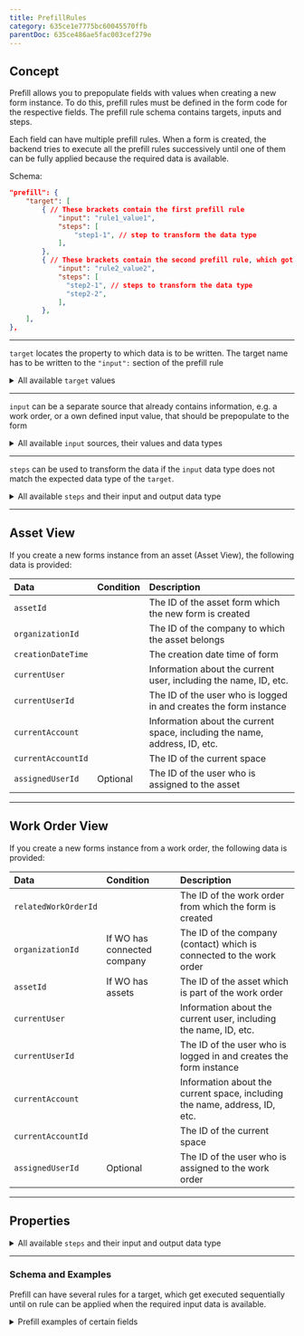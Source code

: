 ```yaml
---
title: PrefillRules
category: 635ce1e7775bc60045570ffb
parentDoc: 635ce486ae5fac003cef279e
---
```

## Concept

Prefill allows you to prepopulate fields with values when creating a new form instance.
To do this, prefill rules must be defined in the form code for the respective fields. 
The prefill rule schema contains targets, inputs and steps.

Each field can have multiple prefill rules. When a form is created, the backend tries to execute all the prefill rules successively until one of them can be fully applied because the required data is available.

Schema:
```json (Prefill schema)
"prefill": {
    "target": [
        { // These brackets contain the first prefill rule
            "input": "rule1_value1", 
            "steps": [
                "step1-1", // step to transform the data type
            ],
        },
        { // These brackets contain the second prefill rule, which got only applied when the first input value "rule1_value1" isn't available
            "input": "rule2_value2",
            "steps": [
              "step2-1", // steps to transform the data type
              "step2-2",
            ],
        },
    ],
},
```

--- 
`target` locates the property to which data is to be written. The target name has to be written to the `"input":` section of the prefill rule
<details> <summary>All available <code>target</code> values </summary>

| Section                  |      `target`      |
| :------------------------- | :--------------|
| SignatureSection| `name`, `location`, `date`
   
| Field                  |      `target`      |
| :------------------------- | :--------------|
|SingleLineTextInput| `value`
|MultiLineTextInput| `value`
|AddressInput| `value`
|BooleanInput| `value`
|RichTextInput| `value`
|StaticSingleSelect| `value`
|StaticMultiSelect| `value`
|AssetSingleSelect| `selectedAsset`
|DateInput| `value`
|TimeInput| `value`
|PhoneNumberInput| `value`
|DateTimeInput| `value`
|TaskListInput| `entries`
|UserSingleSelect| `value`
|CompanySingleSelect| `selectedCompany` 
</details>

---
`input` can be a separate source that already contains information, e.g. a work order, or a own defined input value,
that should be prepopulate to the form

<details>
<summary>All available <code>input</code> sources, their values and data types</summary>

`none` has to be used, when you would like to prepopulate a own defined value to the property.

| Source               | `input` (provided) value | Data type |
| :----------------------------- | :----- | :-----|
| [Asset view](#asset-view) | `assetId`| `ASSET_ID` (equals `STRING`)
| Selected organization |`organizationId` | `ACCOUNT_ID` (equals `STRING`)
| Form creation date time |`creationDateTime` | `REMBERG_DATE`
| Current user | `currentUser` | `USER_INFO`
| Current user | `currentUserId` | `USER_ID` (equals `STRING`)
| Current account | `currentAccount` | `ACCOUNT`
| Current account  |`currentAccountId` | `ACCOUNT_ID` (equals `STRING`)
| [WorkOrder view](#work-order-view) |`assignedUserId` | `USER_ID` (equals `STRING`)
| [WorkOrder view](#work-order-view) |`workOrderId` | `WORK_ORDER_ID` (equals `STRING`)
| - | `none`| `NONE`

</details>

---
`steps` can be used to transform the data if the `input` data type does not match the expected data type of the `target`.

<details>
<summary>All available <code>steps</code> and their input and output data type </summary>

`steps` have an input (expected) data type and an output (provided) data type. 
By chaining steps, the desired data type can be achieved "step by step". 

**Note:** `OrganizationID` can use the same steps which convert the `accountID` datatype.

| `steps`               | input data type  | output data type |
| :----------------------------- | :----- | :-----|
| `dateTimeToDate` | `REMBERG_DATETIME`| `REMBERG_DATE`
| `assetIdToUser` | `ASSET_ID`| `ASSET`
| `userIdToUser` | `USER_ID`| `USER_INFO`
| `accountIdToAccount` | `ACCOUNT_ID`| `ACCOUNT`
| `userToFullNameString` | `USER_INFO` | `STRING`
| `assetToLocationAddress` | `ASSET`| `ADDRESS`
| `assetToCustomerAccountId` | `ASSET`| `ACCOUNT_ID`
| `assetToAssetTypeNameString` | `ASSET`| `STRING`
| `accountToBillingAddressAddress` | `ACCOUNT`| `ADDRESS`
| `addressToCityString` | `ADDRESS`| `STRING`
| `workOrderIdToWorkOrder` | `WORK_ORDER_ID`| `WORK_ORDER`
| `workOrderToLocationAddress` | `WORK_ORDER`| `ADDRESS`
| `workOrderToTasks` | `WORK_ORDER`| `TASKS`
| `staticString` | `[NONE, STRING]`| `STRING`
| `staticStringArray` | `[NONE, ARRAY_OF_STRINGS]`| `ARRAY_OF_STRINGS`
| `staticBoolean` | `[NONE, BOOLEAN]`| `BOOLEAN`
| `staticAddress` | `[NONE, ADDRESS]`| `ADDRESS`
| `staticDate` | `[NONE, REMBERG_DATE]`| `REMBERG_DATE`
| `staticTime` | `[NONE, REMBERG_TIME]`| `REMBERG_TIME`
| `staticPhoneNumber` | `[NONE, PHONE_NUMBER]`| `PHONE_NUMBER`
| `staticDateTime` | `[NONE, REMBERG_DATETIME]`| `REMBERG_DATETIME`
| `staticTasks` | `[NONE, TASKS]`| `TASKS`

</details>

---
## Asset View
If you create a new forms instance from an asset (Asset View), the following data is provided:

| Data | Condition | Description |
| :------------------------- | :--------------| :---- |
| `assetId`  |  |  The ID of the asset form which the new form is created
| `organizationId` | | The ID of the company to which the asset belongs
| `creationDateTime`  |  | The creation date time of form 
| `currentUser`  |  |  	Information about the current user, including the name, ID, etc.
| `currentUserId`  |  |  The ID of the user who is logged in and creates the form instance
| `currentAccount`  |  |  Information about the current space, including the name, address, ID, etc.
| `currentAccountId`  |  |  	The ID of the current space
| `assignedUserId`  | Optional |  The ID of the user who is assigned to the asset

---
 ## Work Order View
If you create a new forms instance from a work order, the following data is provided:


| Data | Condition | Description |
| :------------------------- | :--------------| :---- |
| `relatedWorkOrderId`  |  |  The ID of the work order from which the form is created
| `organizationId`  | If WO has connected company | The ID of the company (contact) which is connected to the work order
| `assetId`  | If WO has assets |  The ID of the asset which is part of the work order
| `currentUser`  |  | Information about the current user, including the name, ID, etc.
| `currentUserId`  |  | The ID of the user who is logged in and creates the form instance
| `currentAccount`  |  | Information about the current space, including the name, address, ID, etc.
| `currentAccountId`  |  | The ID of the current space 
| `assignedUserId`  | Optional | The ID of the user who is assigned to the work order

---
## Properties





<details>
<summary>All available <code>steps</code> and their input and output data type </summary>

`steps` have an input (expected) data type and an output (provided) data type. 
By chaining steps, the desired data type can be achieved "step by step". 

| `steps`               | input data type  | output data type |
| :----------------------------- | :----- | :-----|
| `dateTimeToDate` | `REMBERG_DATETIME`| `REMBERG_DATE`
| `assetIdToUser` | `ASSET_ID`| `ASSET`
| `userIdToUser` | `USER_ID`| `USER_INFO`
| `accountIdToAccount` | `ACCOUNT_ID`| `ACCOUNT`
| `userToFullNameString` | `USER_INFO` | `STRING`
| `assetToLocationAddress` | `ASSET`| `ADDRESS`
| `assetToCustomerAccountId` | `ASSET`| `ACCOUNT_ID`
| `assetToAssetTypeNameString` | `ASSET`| `STRING`
| `accountToBillingAddressAddress` | `ACCOUNT`| `ADDRESS`
| `addressToCityString` | `ADDRESS`| `STRING`
| `workOrderIdToWorkOrder` | `WORK_ORDER_ID`| `WORK_ORDER`
| `workOrderToLocationAddress` | `WORK_ORDER`| `ADDRESS`
| `workOrderToTasks` | `WORK_ORDER`| `TASKS`
| `staticString` | `[NONE, STRING]`| `STRING`
| `staticStringArray` | `[NONE, ARRAY_OF_STRINGS]`| `ARRAY_OF_STRINGS`
| `staticBoolean` | `[NONE, BOOLEAN]`| `BOOLEAN`
| `staticAddress` | `[NONE, ADDRESS]`| `ADDRESS`
| `staticDate` | `[NONE, REMBERG_DATE]`| `REMBERG_DATE`
| `staticTime` | `[NONE, REMBERG_TIME]`| `REMBERG_TIME`
| `staticPhoneNumber` | `[NONE, PHONE_NUMBER]`| `PHONE_NUMBER`
| `staticDateTime` | `[NONE, REMBERG_DATETIME]`| `REMBERG_DATETIME`
| `staticTasks` | `[NONE, TASKS]`| `TASKS`

</details>


--- 
### Schema and Examples

Prefill can have several rules for a target, which get executed sequentially until on rule can be applied when the required input data is available.
<details>
<summary>Prefill examples of certain fields</summary>

```json (SignatureSection)
// Do not copy comments!
// Prefills signature section with name of the current user
// There are four different prefill rules for the location. 1. To enter the asset location 2. To enter the location of the costumer which the asset belongs to 3. To enter the customers location 4. To enter a default location

"prefill": {
    "name": [
        {
            "input": "currentUser", 
            "steps": [
                "userToFullNameString",
            ],
        },
    ],
    "location": [
        {
            "input": "assetId",
            "steps": [
                "assetIdToAsset",
                "assetToLocationAddress",
                "addressToCityString",
            ],
        },
        {
            "input": "assetId",
            "steps": [
                "assetIdToAsset",
                "assetToCustomerAccountId",
                "accountIdToAccount",
                "accountToBillingAddressAddress",
                "addressToCityString",
            ],
        },
        {
            "input": "organizationId",
            "steps": [
                "accountIdToAccount",
                "accountToBillingAddressAddress",
                "addressToCityString",
            ],
        },
        {
            "input": "none",
            "steps": [
                [
                    "staticString",
                    "Default Location",
                ],
            ],
        },
    ],
    "date": [
        {
            "input": "creationDateTime",
            "steps": ["dateTimeToDate"],
        },
    ],
},
```
```json (AddressInput)
// Do not copy comments!
// Prefills AddressInput with a default address when the form is created

"prefill": {
    "value": [
        {
            "input": "none",
            "steps": [
                [
                    "staticAddress",
                    {
                        "city": "Default City",
                        "street": "Default Street",
                        "streetNumber": "1",
                        "country": "Default Country",
                        "other": "Default supplement",
                        "countryProvince": "Default state",
                        "company": "Default Company",
                    },
                ],
            ],
        },
    ],
},
```
```json (AddressInput2)
// Do not copy comments!
// Prefills the address of the work order of the connected company 

"prefill": {
    "value": [
        {
            "input": "workOrderId",
            "steps": [
                "workOrderIdToWorkOrder",
                "workOrderToLocationAddress",
            ],
        },
    ],
},
```
```json (TaskListInput)
// Do not copy comments!
// Prefills predefined task to the taskList

"prefill": {
    "entries": [
        {
            "input": "none",
            "steps": [
                [
                    "staticTasks",
                    [{
                        "done": false,
                        "title": "Task 1",
                        "comment": "This task was prefilled 1",
                        "highPriority": false,
                        "necessary": false,
                    },
                    {
                        "done": false,
                        "title": "Task 2",
                        "comment": "This task was prefilled 2",
                        "highPriority": true,
                        "necessary": true,
                    },
                    {
                        "done": true,
                        "title": "Task 3",
                        "comment": "This task was prefilled 3",
                        "highPriority": false,
                        "necessary": true,
                    },
                    {
                        "done": false,
                        "title": "Task 4",
                        "comment": "This task was prefilled 4",
                        "highPriority": true,
                        "necessary": false,
                    }],
                ],
            ],
        },
    ],
},
```
```json (TaskListInput2)
// Do not copy comments!
// Prefills task of the work order 

"prefill": {
    "entries": [
        {
            "input": "workOrderId",
            "steps": [ "workOrderIdToWorkOrder", "workOrderToTasks" ],
        },
    ],
},
```
```json (SingleLineTextInput)
// Do not copy comments!
// Prefills the name of the asset as a STRING 

"prefill": {
    "value": [
        {
            "input": "assetId",
            "steps": [
                "assetIdToAsset",
                "assetToAssetTypeNameString",
            ],
        },
    ],
},
```
```json (MultiLineTextInput)
// Do not copy comments!
// Prefills a default multi line text

"prefill": {
    "value": [{
            "input": "none",
            "steps": [[
                    "staticString",
                    "Default \n Multi \n Line \n Text",
             ]],
     }],
},
```
```json (RichTextInput)
// Do not copy comments!
// Prefills a default HTML text

"prefill": {
    "value": [
        {
            "input": "none",
            "steps": [
                [
                    "staticString",
                    "<h1>Default rich text content</h1>",
                ],
            ],
        },
    ],
},
```
```json (UserSingleSelect)
// Do not copy comments!
// Prefills the current user

"prefill": {
    "value": [{
            "input": "currentUserId",
            "steps": [],
    }],
},
```
```json (BooleanInput)
// Do not copy comments!
// Prefills `true` 

"prefill": {
    "value": [{
        "input": "none",
        "steps": [["staticBoolean", true]],
    }],
},
```
```json (TimeInput)
// Do not copy comments!
// Prefills a default time 

"prefill": {
    "value": [{
        "input": "none",
        "steps": [[
            "staticTime",
            "22:22",
        ]],
    }],
},
```
```json (DateTimeInput)
// Do not copy comments!
// Prefills a default date time with of certain time timezone

"prefill": {
    "value": [{
        "input": "none",
        "steps": [[
            "staticDateTime",
            "2022-02-22T22:22:00.000Z_Europe/Berlin",
        ]],
    }],
},
```
</details>



